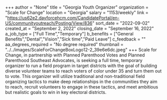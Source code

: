 +++
author = "None"
title = "Georgia Youth Organizer"
organization = "Scale for Change"
location = "Georgia"
salary = "1153/weekly"
link = "https://us62e2.dayforcehcm.com/CandidatePortal/en-US/communityoutreach/Posting/View/836"
sort_date = "2022-09-02"
created_at = "September 2, 2022"
closing_date = "September 16, 2022"
a_job_type = ["Full Time","Temporary"]
b_benefits = ["General Benefits","Dental","Vision","Sick time","Paid Leave"]
c_feedback = ""
aa_degrees_required = "No degree required"
thumbnail = "../../images/ScaleForChangeBoxLogo12-2_39e6e6dc.jpeg"
+++
Scale for Change, in partnership with Planned Parenthood Votes and Planned Parenthood Southeast Advocates, is seeking a full time, temporary organizer to run a field program in target districts with the goal of building diverse volunteer teams to reach voters of color under 35 and turn them out to vote. This organizer will utilize traditional and non-traditional field organizing tactics to make deep relationships in the communities they aim to reach, recruit volunteers to engage in these tactics, and meet ambitious but realistic goals to win in key electoral districts.